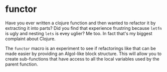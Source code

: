 # functor
Have you ever written a clojure function and then wanted to refactor it by extracting it into parts?
Did you find that experience frustring because `letfn` is ugly and nesting `lets` is evey uglier?
Me too.  In fact that's my biggest complaint about Clojure.

The `functor` macro is an experiment to see if refactorings like that can be made easier by providing
an Algol-like block structure.  This will allow you to create sub-functions that have access to all
the local variables used by the parent function. 

